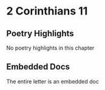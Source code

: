 # 2 Corinthians 11

## Poetry Highlights

No poetry highlights in this chapter

## Embedded Docs

The entire letter is an embedded doc

